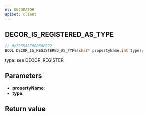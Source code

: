 ```yaml
---
ns: DECORATOR
apiset: client
---
```

## DECOR_IS_REGISTERED_AS_TYPE

```c
// 0x72355278C069F272
BOOL DECOR_IS_REGISTERED_AS_TYPE(char* propertyName,int type);
```

type: see DECOR_REGISTER

## Parameters
* **propertyName**:
* **type**:

## Return value